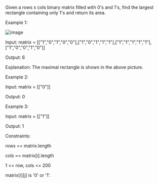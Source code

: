 Given a rows x cols binary matrix filled with 0's and 1's, find the largest rectangle containing only 1's and return its area.

 

Example 1:

![image](https://github.com/PrithivRaaj/Python_LeetCode_Problems/assets/111727780/6e3409d6-8905-43fa-836e-123d84d32332)



Input: matrix = [["1","0","1","0","0"],["1","0","1","1","1"],["1","1","1","1","1"],["1","0","0","1","0"]]

Output: 6

Explanation: The maximal rectangle is shown in the above picture.

Example 2:

Input: matrix = [["0"]]

Output: 0

Example 3:

Input: matrix = [["1"]]

Output: 1
 

Constraints:

rows == matrix.length

cols == matrix[i].length

1 <= row, cols <= 200

matrix[i][j] is '0' or '1'.
